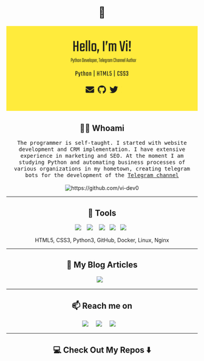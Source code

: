 <!--
**Ileriayo/ileriayo** is a ✨ _special_ ✨ repository because its `README.md` (this file) appears on your GitHub profile.
--->  

<h1 align="center"> 👋 </h1>
<div align="center">
  <img src="https://github.com/vi-dev0/vi-dev0/blob/master/img/header.jpg" alt="header"/>
</div>

<h2 align="center"> 👨‍💻 Whoami</h2>
<p align="center">
  <samp>The programmer is self-taught. I started with website development and CRM implementation. 
I have extensive experience in marketing and SEO. At the moment I am studying Python and automating 
business processes of various organizations in my hometown, creating telegram bots for the development 
of the <a href="https://t.me/b4dcat404" target="_blank">Telegram channel</a>
  </samp>
  <br> <br>
  <img src="https://komarev.com/ghpvc/?username=vi-dev0" alt="https://github.com/vi-dev0" />
</p>

<hr>

<h2 align="center"> 🔭 Tools</h2>
<p align="center">
  <img src="https://img.shields.io/badge/Python3%20-%231572B6.svg?&style=for-the-badge&logo=python&logoColor=yellow" />&nbsp;&nbsp;&nbsp;
  <img src="https://img.shields.io/badge/HTML%20-%2300D9FF.svg?&style=for-the-badge&logo=HTML5&logoColor=white" />&nbsp;&nbsp;&nbsp;
  <img src="https://img.shields.io/badge/CSS3%20-%23D14836.svg?&style=for-the-badge&logo=CSS3&logoColor=white" />&nbsp;&nbsp;
  <img src="https://img.shields.io/badge/Github%20-%2312100E.svg?&style=for-the-badge&logo=GitHub&logoColor=white" />&nbsp;&nbsp;
<img src="https://img.shields.io/badge/Docker%20-%231572B6.svg?&style=for-the-badge&logo=Docker&logoColor=white" />&nbsp;&nbsp;
</p>
<p align="center">HTML5, CSS3, Python3, GitHub, Docker, Linux, Nginx</p>

<hr>

<h2 align="center">💬 My Blog Articles</h2>
<p align="center" align='right'>
  <a target="_blank"href="https://t.me/vi_dev0"><img src="https://img.shields.io/badge/telegram-%231572B6.svg?&style=for-the-badge&logo=telegram&logoColor=white" /></a>&nbsp;&nbsp;&nbsp;

</p>

<hr>

<h2  align="center">📫 Reach me on</h2>
<p align="center">
  <a target="_blank"href="https://www.linkedin.com/in/https://www.linkedin.com/in/vitalii-redka-391220205/"><img src="https://img.shields.io/badge/linkedin-%230077B5.svg?&style=for-the-badge&logo=linkedin&logoColor=white" /></a>&nbsp;&nbsp;&nbsp;&nbsp;
  <a target="_blank"href="https://twitter.com/vi_dev0"><img src="https://img.shields.io/badge/twitter-%231DA1F2.svg?&style=for-the-badge&logo=twitter&logoColor=white" /></a>&nbsp;&nbsp;&nbsp;&nbsp;
  <a href="mailto:vitalii.redka.dev@gmail.com?subject=Hello%20Vi,%20From%20Github"><img src="https://img.shields.io/badge/gmail-%23D14836.svg?&style=for-the-badge&logo=gmail&logoColor=white" /></a>&nbsp;&nbsp;&nbsp;&nbsp;
</p>

<hr>

<h2  align="center">💻 Check Out My Repos ⬇️ </h2>